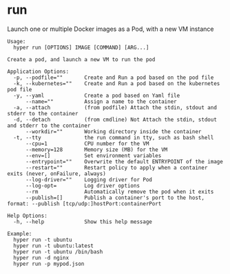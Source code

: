 # run

Launch one or multiple Docker images as a Pod, with a new VM instance

    Usage:
      hyper run [OPTIONS] IMAGE [COMMAND] [ARG...]

    Create a pod, and launch a new VM to run the pod

    Application Options:
      -p, --podfile=""       Create and Run a pod based on the pod file
      -k, --kubernetes=""    Create and Run a pod based on the kubernetes pod file
      -y, --yaml             Create a pod based on Yaml file
          --name=""          Assign a name to the container
      -a, --attach           (from podfile) Attach the stdin, stdout and stderr to the container
      -d, --detach           (from cmdline) Not Attach the stdin, stdout and stderr to the container
          --workdir=""       Working directory inside the container
      -t, --tty              the run command in tty, such as bash shell
          --cpu=1            CPU number for the VM
          --memory=128       Memory size (MB) for the VM
          --env=[]           Set environment variables
          --entrypoint=""    Overwrite the default ENTRYPOINT of the image
          --restart=""       Restart policy to apply when a container exits (never, onFailure, always)
          --log-driver=""    Logging driver for Pod
          --log-opt=         Log driver options
          --rm               Automatically remove the pod when it exits
          --publish=[]       Publish a container's port to the host, format: --publish [tcp/udp:]hostPort:containerPort

    Help Options:
      -h, --help             Show this help message

	Example:
	  hyper run -t ubuntu
	  hyper run -t ubuntu:latest
	  hyper run -t ubuntu /bin/bash
	  hyper run -d nginx
	  hyper run -p mypod.json


